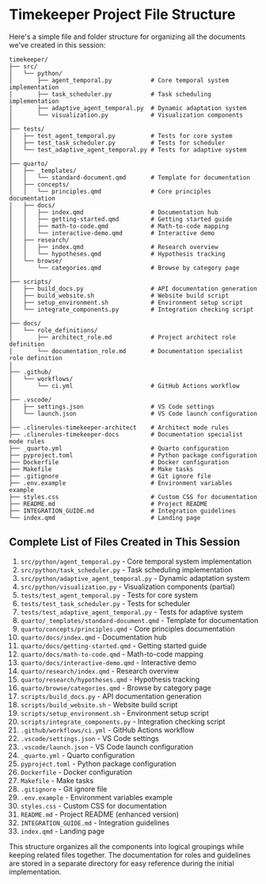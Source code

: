 # Timekeeper Project File Structure

Here's a simple file and folder structure for organizing all the documents we've created in this session:

```
timekeeper/
├── src/
│   └── python/
│       ├── agent_temporal.py           # Core temporal system implementation
│       ├── task_scheduler.py           # Task scheduling implementation
│       ├── adaptive_agent_temporal.py  # Dynamic adaptation system
│       └── visualization.py            # Visualization components
│
├── tests/
│   ├── test_agent_temporal.py          # Tests for core system
│   ├── test_task_scheduler.py          # Tests for scheduler
│   └── test_adaptive_agent_temporal.py # Tests for adaptive system
│
├── quarto/
│   ├── _templates/
│   │   └── standard-document.qmd       # Template for documentation
│   ├── concepts/
│   │   └── principles.qmd              # Core principles documentation
│   ├── docs/
│   │   ├── index.qmd                   # Documentation hub
│   │   ├── getting-started.qmd         # Getting started guide
│   │   ├── math-to-code.qmd            # Math-to-code mapping
│   │   └── interactive-demo.qmd        # Interactive demo
│   ├── research/
│   │   ├── index.qmd                   # Research overview
│   │   └── hypotheses.qmd              # Hypothesis tracking
│   └── browse/
│       └── categories.qmd              # Browse by category page
│
├── scripts/
│   ├── build_docs.py                   # API documentation generation
│   ├── build_website.sh                # Website build script
│   ├── setup_environment.sh            # Environment setup script
│   └── integrate_components.py         # Integration checking script
│
├── docs/
│   └── role_definitions/
│       ├── architect_role.md           # Project architect role definition
│       └── documentation_role.md       # Documentation specialist role definition
│
├── .github/
│   └── workflows/
│       └── ci.yml                      # GitHub Actions workflow
│
├── .vscode/
│   ├── settings.json                   # VS Code settings
│   └── launch.json                     # VS Code launch configuration
│
├── .clinerules-timekeeper-architect    # Architect mode rules
├── .clinerules-timekeeper-docs         # Documentation specialist mode rules
├── _quarto.yml                         # Quarto configuration
├── pyproject.toml                      # Python package configuration
├── Dockerfile                          # Docker configuration
├── Makefile                            # Make tasks
├── .gitignore                          # Git ignore file
├── .env.example                        # Environment variables example
├── styles.css                          # Custom CSS for documentation
├── README.md                           # Project README
├── INTEGRATION_GUIDE.md                # Integration guidelines
└── index.qmd                           # Landing page
```

## Complete List of Files Created in This Session

1. `src/python/agent_temporal.py` - Core temporal system implementation
2. `src/python/task_scheduler.py` - Task scheduling implementation
3. `src/python/adaptive_agent_temporal.py` - Dynamic adaptation system
4. `src/python/visualization.py` - Visualization components (partial)
5. `tests/test_agent_temporal.py` - Tests for core system
6. `tests/test_task_scheduler.py` - Tests for scheduler
7. `tests/test_adaptive_agent_temporal.py` - Tests for adaptive system
8. `quarto/_templates/standard-document.qmd` - Template for documentation
9. `quarto/concepts/principles.qmd` - Core principles documentation
10. `quarto/docs/index.qmd` - Documentation hub
11. `quarto/docs/getting-started.qmd` - Getting started guide
12. `quarto/docs/math-to-code.qmd` - Math-to-code mapping
13. `quarto/docs/interactive-demo.qmd` - Interactive demo
14. `quarto/research/index.qmd` - Research overview
15. `quarto/research/hypotheses.qmd` - Hypothesis tracking
16. `quarto/browse/categories.qmd` - Browse by category page
17. `scripts/build_docs.py` - API documentation generation
18. `scripts/build_website.sh` - Website build script
19. `scripts/setup_environment.sh` - Environment setup script
20. `scripts/integrate_components.py` - Integration checking script
21. `.github/workflows/ci.yml` - GitHub Actions workflow
22. `.vscode/settings.json` - VS Code settings
23. `.vscode/launch.json` - VS Code launch configuration
24. `_quarto.yml` - Quarto configuration
25. `pyproject.toml` - Python package configuration
26. `Dockerfile` - Docker configuration
27. `Makefile` - Make tasks
28. `.gitignore` - Git ignore file
29. `.env.example` - Environment variables example
30. `styles.css` - Custom CSS for documentation
31. `README.md` - Project README (enhanced version)
32. `INTEGRATION_GUIDE.md` - Integration guidelines
33. `index.qmd` - Landing page

This structure organizes all the components into logical groupings while keeping related files together. The documentation for roles and guidelines are stored in a separate directory for easy reference during the initial implementation.